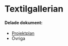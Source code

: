 Textilgallerian
==============
<h4>Delade dokument: </h4>

<ul>
  <li>
    <a href="https://docs.google.com/a/student.lnu.se/document/d/1-lk_o0Tk0QJsqbEFMcBn8KszAta8ae4ji2ouGwG9aEw/edit#">
    Projektplan</a>
  </li>
  <li>
    Övriga
  </li>
</ul>
